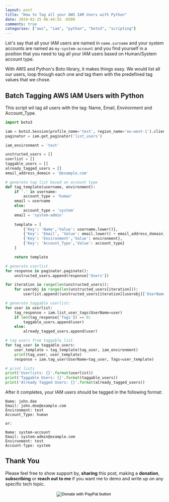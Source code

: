 ```yaml
---
layout: post
title: "How to Tag all your AWS IAM Users with Python"
date: 2019-02-25 06:44:55 -0500
comments: true
categories: ["aws", "iam", "python", "boto3", "scripting"] 
---
```


Let's say that all your IAM users are named in `name.surname` and your system accounts are named as `my-system-account` and you find yourself in a position that you need to tag all your IAM users based on Human/System account type.

<script src="//ap.lijit.com/www/delivery/fpi.js?z=601358&width=300&height=250"></script>

With AWS and Python's Boto library, it makes things easy. We would list all our users, loop through each one and tag them with the predefined tag values that we chose.

## Batch Tagging AWS IAM Users with Python

This script wil tag all users with the tag: Name, Email, Environment and Account_Type.

```python
import boto3

iam = boto3.Session(profile_name='test', region_name='eu-west-1').client('iam')
paginator = iam.get_paginator('list_users')

iam_environment = 'test'

unstructed_users = []
userlist = []
taggable_users = []
already_tagged_users = []
email_address_domain = '@example.com'

# generate tag list based on account type
def tag_template(username, environment):
    if '.' in username:
        account_type = 'human'
	email = username
    else:
        account_type = 'system'
	email = 'system-admin'
	
    template = [
        {'Key': 'Name','Value': username.lower()}, 
        {'Key': 'Email', 'Value': email.lower() + email_address_domain}, 
        {'Key': 'Environment','Value': environment}, 
        {'Key': 'Account_Type','Value': account_type}
    ]

    return template

# generate userlist
for response in paginator.paginate():
    unstructed_users.append(response['Users'])

for iteration in range(len(unstructed_users)):
    for userobj in range(len(unstructed_users[iteration])):
        userlist.append((unstructed_users[iteration][userobj]['UserName']))

# generate taggable userlist:
for user in userlist:
    tag_response = iam.list_user_tags(UserName=user)
    if len(tag_response['Tags']) == 0:
        taggable_users.append(user)
    else:
        already_tagged_users.append(user)

# tag users from taggable_list
for tag_user in taggable_users:
    user_template = tag_template(tag_user, iam_environment)
    print(tag_user, user_template)
    response = iam.tag_user(UserName=tag_user, Tags=user_template)

# print lists
print('Userlists: {}'.format(userlist))
print('Taggable Users: {}'.format(taggable_users))
print('Already Tagged Users: {}'.format(already_tagged_users))
``` 

After it completes, your IAM users should be tagged in the following format:

```
Name: john.doe
Email: john.doe@example.com
Environment: test
Account_Type: human

or:

Name: system-account
Email: system-admin@example.com
Environment: test
Account-Type: system
```

## Thank You

Please feel free to show support by, **sharing** this post, making a **donation**, **subscribing** or **reach out to me** if you want me to demo and write up on any specific tech topic.

<center>
<form action="https://www.paypal.com/cgi-bin/webscr" method="post" target="_top">
<input type="hidden" name="cmd" value="_s-xclick" />
<input type="hidden" name="hosted_button_id" value="W7CBGYTCWGANQ" />
<input type="image" src="https://user-images.githubusercontent.com/567298/49853901-461c3700-fdf1-11e8-9d80-8a424a3173af.png" border="0" name="submit" title="PayPal - The safer, easier way to pay online!" alt="Donate with PayPal button" />
<img alt="" border="0" src="https://www.paypal.com/en_ZA/i/scr/pixel.gif" width="1" height="1" />
</form>
</center>

<br>

<script type="text/javascript">
  ( function() {
    if (window.CHITIKA === undefined) { window.CHITIKA = { 'units' : [] }; };
    var unit = {"calltype":"async[2]","publisher":"rbekker87","width":728,"height":90,"sid":"Chitika Default"};
    var placement_id = window.CHITIKA.units.length;
    window.CHITIKA.units.push(unit);
    document.write('<div id="chitikaAdBlock-' + placement_id + '"></div>');
}());
</script>
<script type="text/javascript" src="//cdn.chitika.net/getads.js" async></script>
